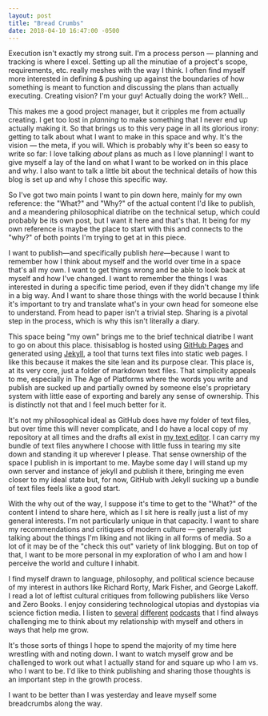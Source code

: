 ```yaml
---
layout: post
title: "Bread Crumbs"
date: 2018-04-10 16:47:00 -0500
---
```

Execution isn't exactly my strong suit. I'm a process person — planning and tracking is where I excel. Setting up all the minutiae of a project's scope, requirements, etc. really meshes with the way I think. I often find myself more interested in defining & pushing up against the boundaries of how something is meant to function and discussing the plans than actually executing. Creating vision? I'm your guy! Actually doing the work? Well...

This makes me a good project manager, but it cripples me from actually creating. I get too lost in *planning* to make something that I never end up actually making it. So that brings us to this very page in all its glorious irony: getting to talk about what I want to make in this space and why. It's the vision — the meta, if you will. Which is probably why it's been so easy to write so far: I love talking *about* plans as much as I love planning! I want to give myself a lay of the land on what I want to be worked on in this place and why. I also want to talk a little bit about the technical details of how this blog is set up and why I chose this specific way.

So I've got two main points I want to pin down here, mainly for my own reference: the "What?" and "Why?" of the actual content I'd like to publish, and a meandering philosophical diatribe on the technical setup, which could probably be its own post, but I want it here and that's that. It being for my own reference is maybe the place to start with this and connects to the "why?" of both points I'm trying to get at in this piece. 

I want to publish—and specifically publish *here*—because I want to remember how I think about myself and the world over time in a space that's all my own. I want to get things wrong and be able to look back at myself and how I've changed. I want to remember the things I was interested in during a specific time period, even if they didn't change my life in a big way. And I want to share those things with the world because I think it's important to try and translate what's in your own head for someone else to understand. From head to paper isn't a trivial step. Sharing is a pivotal step in the process, which is why this isn't literally a diary.

This space being "my own" brings me to the brief technical diatribe I want to go on about this place. thisisablog is hosted using [GitHub Pages](https://pages.github.com) and generated using [Jekyll](https://jekyllrb.com), a tool that turns text files into static web pages. I like this because it makes the site lean and its purpose clear. This place is, at its very core, just a folder of markdown text files. That simplicity appeals to me, especially in The Age of Platforms where the words you write and publish are sucked up and partially owned by someone else's proprietary system with little ease of exporting and barely any sense of ownership. This is distinctly not that and I feel much better for it.

It's not my philosophical ideal as GitHub does have my folder of text files, but over time this will never complicate, and I do have a local copy of my repository at all times and the drafts all exist in [my text editor](https://itunes.apple.com/us/app/1writer-markdown-text-editor/id680469088?mt=8). I can carry my bundle of text files anywhere I choose with little fuss in tearing my site down and standing it up wherever I please. That sense ownership of the space I publish in is important to me. Maybe some day I will stand up my own server and instance of jekyll and publish it there, bringing me even closer to my ideal state but, for now, GitHub with Jekyll sucking up a bundle of text files feels like a good start.

With the why out of the way, I suppose it's time to get to the "What?" of the content I intend to share here, which as I sit here is really just a list of my general interests. I'm not particularly unique in that capacity. I want to share my recommendations and critiques of modern culture — generally just talking about the things I'm liking and not liking in all forms of media. So a lot of it may be of the "check this out" variety of link blogging. But on top of that, I want to be more personal in my exploration of who I am and how I perceive the world and culture I inhabit. 

I find myself drawn to language, philosophy, and political science because of my interest in authors like Richard Rorty, Mark Fisher, and George Lakoff. I read a lot of leftist cultural critiques from following publishers like Verso and Zero Books. I enjoy considering technological utopias and dystopias via science fiction media. I listen to [several](http://www.merlinmann.com/roderick) [different](https://www.relay.fm/rd/) [podcasts](http://5by5.tv/roadwork) that I find always challenging me to think about my relationship with myself and others in ways that help me grow.

It's those sorts of things I hope to spend the majority of my time here wrestling with and noting down. I want to watch myself grow and be challenged to work out what I actually stand for and square up who I am vs. who I want to be. I'd like to think publishing and sharing those thoughts is an important step in the growth process. 

I want to be better than I was yesterday and leave myself some breadcrumbs along the way.

